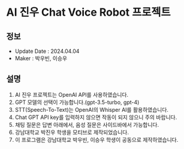 # AI 진우 Chat Voice Robot 프로젝트

## 정보
- Update Date : 2024.04.04
- Maker : 박우빈, 이승우

## 설명
1. AI 진우 프로젝트는 OpenAI API를 사용하였습니다.
2. GPT 모델의 선택이 가능합니다.(gpt-3.5-turbo, gpt-4)
3. STT(Speech-To-Text)는 OpenAI의 Whisper AI를 활용하였습니다.
4. Chat GPT API key를 입력하지 않으면 작동이 되지 않으니 주의 바랍니다.
5. 채팅 질문은 답변 아래에서, 음성 질문은 사이드바에서 가능합니다.
6. 강남대학교 박진우 학생을 모티브로 제작되었습니다.
7. 이 프로그램은 강남대학교 박우빈, 이승우 학생이 공동으로 제작하였습니다.
